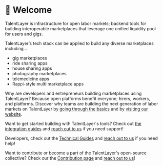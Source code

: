 # 👋 Welcome

TalentLayer is infrastructure for open labor markets; backend tools for building interoperable marketplaces that leverage one unified liquidity pool for users and gigs.

TalentLayer’s tech stack can be applied to build any diverse marketplaces including…

* gig marketplaces
* ride sharing apps
* house sharing apps
* photography marketplaces
* telemedicine apps
* Rappi-style multi marketplace apps

Why are developers and entrepreneurs building marketplaces using TalentLayer? Because open platforms benefit everyone; hirers, workers, and platforms. Discover why teams are building the next generation of labor markets on TalentLayer by[ going through the basics](basics/) and by [visiting our website](https://www.talentlayer.org/).

Want to get started building with TalentLayer's tools? Check out [the integration guides](quick-start-integration-guide.md) and [reach out to us](broken-reference) if you need support!

Developers, check out the [Technical Guides](technical-guides/) and [reach out to us](broken-reference) if you need help!

Want to contribute or become a part of the TalentLayer's open-source collective? Check our the [Contribution page](open-source-contribution/) and [reach out to us](broken-reference)!
